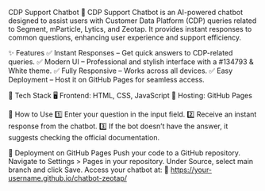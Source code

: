 CDP Support Chatbot 🤖
CDP Support Chatbot is an AI-powered chatbot designed to assist users with Customer Data Platform (CDP) queries related to Segment, mParticle, Lytics, and Zeotap. It provides instant responses to common questions, enhancing user experience and support efficiency.

✨ Features
✅ Instant Responses – Get quick answers to CDP-related queries.
✅ Modern UI – Professional and stylish interface with a #134793 & White theme.
✅ Fully Responsive – Works across all devices.
✅ Easy Deployment – Host it on GitHub Pages for seamless access.

📂 Tech Stack
🖥️ Frontend: HTML, CSS, JavaScript
🚀 Hosting: GitHub Pages

🚀 How to Use
1️⃣ Enter your question in the input field.
2️⃣ Receive an instant response from the chatbot.
3️⃣ If the bot doesn’t have the answer, it suggests checking the official documentation.

📌 Deployment on GitHub Pages
Push your code to a GitHub repository.
Navigate to Settings > Pages in your repository.
Under Source, select main branch and click Save.
Access your chatbot at:
🔗 https://your-username.github.io/chatbot-zeotap/
